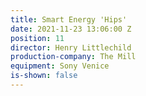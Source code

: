 ```yaml
---
title: Smart Energy 'Hips'
date: 2021-11-23 13:06:00 Z
position: 11
director: Henry Littlechild
production-company: The Mill
equipment: Sony Venice
is-shown: false
---
```


